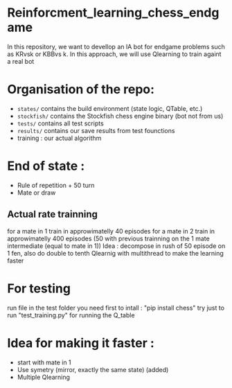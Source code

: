 # Reinforcment_learning_chess_endgame
In this repository, we want to devellop an IA bot for endgame problems such as KRvsk or KBBvs k. In this approach, we will use Qlearning to train againt a real bot


# Organisation of the repo:
- `states/` contains the build environment (state logic, QTable, etc.)
- `stockfish/` contains the Stockfish chess engine binary (bot not from us)
- `tests/` contains all test scripts
- `results/` contains our save results from test founctions
- training : our actual algorithm

  
# End of state : 
- Rule of repetition + 50 turn 
- Mate or draw

## Actual rate  trainning
for a mate in 1 train in approwimatelly 40 episodes
for a mate in 2 train in approwimatelly 400 episodes (50 with previous trainning on the 1 mate intermediate (equal to mate in 1))
Idea : decompose in rush of 50 episode on 1 fen, also do double to tenth Qlearnig with multithread to make the learning faster

# For testing
run file in the test folder
you need first to intall : "pip install chess"
try just to run "test_training.py" for running the Q_table

# Idea for making it faster : 
- start with mate in 1
- Use symetry (mirror, exactly the same state) (added)
- Multiple Qlearning


